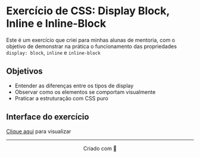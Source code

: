 # Exercício de CSS: Display Block, Inline e Inline-Block

Este é um exercício que criei para minhas alunas de mentoria, com o objetivo de demonstrar na prática o funcionamento das propriedades `display: block`, `inline` e `inline-block`

## Objetivos

- Entender as diferenças entre os tipos de display  
- Observar como os elementos se comportam visualmente  
- Praticar a estruturação com CSS puro

## Interface do exercício

 [Clique aqui](./index.html) para visualizar 

---

<p align="center">Criado com 💛</p>
